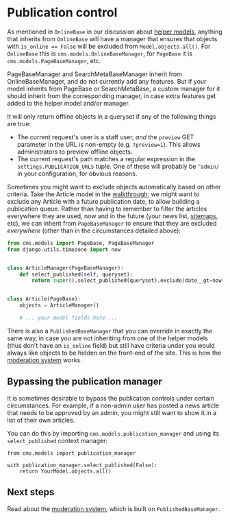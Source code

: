 # Publication control

As mentioned in `OnlineBase` in our discussion about [helper models](helpers.md), anything that inherits from `OnlineBase` will have a manager that ensures that objects with `is_online == False` will be excluded from `Model.objects.all()`.
For `OnlineBase` this is `cms.models.OnlineBaseManager`, for `PageBase` it is `cms.models.PageBaseManager`, etc.

<aside>
PageBaseManager and SearchMetaBaseManager inherit from OnlineBaseManager, and do not currently add any features.
But if your model inherits from PageBase or SearchMetaBase, a custom manager for it should inherit from the corresponding manager, in case extra features get added to the helper model and/or manager.
</aside>

It will only return offline objects in a queryset if any of the following things are true:

* The current request's user is a staff user, _and_ the `preview` GET parameter in the URL is non-empty (e.g. `?preview=1`). This allows administrators to preview offline objects.
* The current request's path matches a regular expression in the `settings.PUBLICATION_URLS` tuple. One of these will probably be `^admin/` in your configuration, for obvious reasons.

Sometimes you might want to exclude objects automatically based on other criteria.
Take the Article model in the [walkthrough](walkthrough.md); we might want to exclude any Article with a future publication date, to allow building a publication queue.
Rather than having to remember to filter the articles everywhere they are used, now and in the future (your news list, [sitemaps](sitemaps.md), etc), we can inherit from `PageBaseManager` to ensure that they are excluded _everywhere_ (other than in the circumstances detailed above):

```python
from cms.models import PageBase, PageBaseManager
from django.utils.timezone import now


class ArticleManager(PageBaseManager):
    def select_published(self, queryset):
        return super().select_published(queryset).exclude(date__gt=now())


class Article(PageBase):
    objects = ArticleManager()

    # ... your model fields here ...
```

There is also a `PublishedBaseManager` that you can override in exactly the same way, in case you are not inheriting from one of the helper models (thus don't have an `is_online` field) but still have criteria under you would always like objects to be hidden on the front-end of the site.
This is how the [moderation system](moderation.md) works.


## Bypassing the publication manager

It is sometimes desirable to bypass the publication controls under certain circumstances.
For example, if a non-admin user has posted a news article that needs to be approved by an admin, you might still want to show it in a list of their own articles.

You can do this by importing `cms.models.publication_manager` and using its `select_published` context manager:

```
from cms.models import publication_manager
```

```
with publication_manager.select_published(False):
    return YourModel.objects.all()
```

## Next steps

Read about the [moderation system](moderation.md), which is built on `PublishedBaseManager`.
